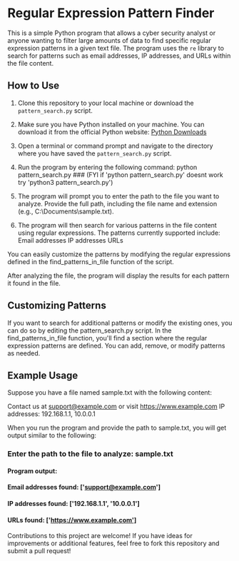 # Regular Expression Pattern Finder

This is a simple Python program that allows a cyber security analyst or anyone wanting to filter large amounts of data to find specific regular expression patterns in a given text file. The program uses the `re` library to search for patterns such as email addresses, IP addresses, and URLs within the file content.

## How to Use

1. Clone this repository to your local machine or download the `pattern_search.py` script.

2. Make sure you have Python installed on your machine. You can download it from the official Python website: [Python Downloads](https://www.python.org/downloads/)

3. Open a terminal or command prompt and navigate to the directory where you have saved the `pattern_search.py` script.

4. Run the program by entering the following command: python pattern_search.py ### (FYI if 'python pattern_search.py' doesnt work try 'python3 pattern_search.py')

5. The program will prompt you to enter the path to the file you want to analyze. Provide the full path, including the file name and extension (e.g., C:\Documents\sample.txt).

6. The program will then search for various patterns in the file content using regular expressions. The patterns currently supported include:
    Email addresses
    IP addresses
    URLs

You can easily customize the patterns by modifying the regular expressions defined in the find_patterns_in_file function of the script.

After analyzing the file, the program will display the results for each pattern it found in the file.

## Customizing Patterns

If you want to search for additional patterns or modify the existing ones, you can do so by editing the pattern_search.py script. In the find_patterns_in_file function, you'll find a section where the regular expression patterns are defined. You can add, remove, or modify patterns as needed.

## Example Usage

Suppose you have a file named sample.txt with the following content:


Contact us at support@example.com or visit https://www.example.com
IP addresses: 192.168.1.1, 10.0.0.1

When you run the program and provide the path to sample.txt, you will get output similar to the following:

### Enter the path to the file to analyze: sample.txt

#### Program output:

#### Email addresses found: ['support@example.com']
#### IP addresses found: ['192.168.1.1', '10.0.0.1']
#### URLs found: ['https://www.example.com']


Contributions to this project are welcome! If you have ideas for improvements or additional features, feel free to fork this repository and submit a pull request!



